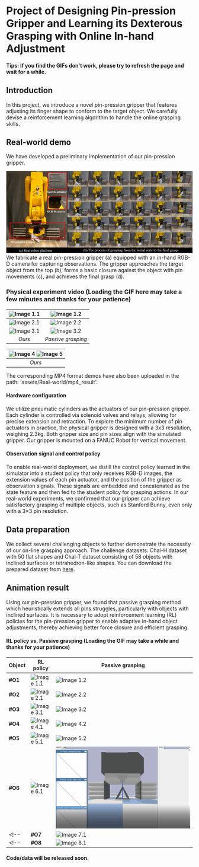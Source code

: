 # Project of Designing Pin-pression Gripper and Learning its Dexterous Grasping with Online In-hand Adjustment

#### Tips: If you find the GIFs don't work, please try to refresh the page and wait for a while.

## Introduction
In this project, we introduce a novel pin-pression gripper that features adjusting its finger shape to conform to the target object.
We carefully devise a reinforcement learning algorithm to handle the online grasping skills.


## Real-world demo
We have developed a preliminary implementation of our pin-pression gripper.

![](assets/Real-world/sim2real.png)
We fabricate a real pin-pression gripper (a) equipped with an in-hand RGB-D camera for capturing observations. The gripper approaches the target object from the top (b), forms a basic closure against the object with pin movements (c), and achieves the final grasp (d).

### Physical experiment video (Loading the GIF here may take a few minutes and thanks for your patience)
| <img src="assets/Real-world/gif_result/object1/01-ours.gif" alt="Image 1.1">| <img src="assets/Real-world/gif_result/object1/01-passive.gif" alt="Image 1.2">|
|:--:|:--:| 
| <img src="assets/Real-world/gif_result/object2/02-ours.gif" alt="Image 2.1">| <img src="assets/Real-world/gif_result/object2/02-passive.gif" alt="Image 2.2">|
| <img src="assets/Real-world/gif_result/object3/03-ours.gif" alt="Image 3.1">| <img src="assets/Real-world/gif_result/object3/03-passive.gif" alt="Image 3.2">|
| *Ours* |*Passive grasping* |

| <img src="assets/Real-world/gif_result/object4/04-ours.gif" alt="Image 4" width="49.5%"> <img src="assets/Real-world/gif_result/object5/05-ours.gif" alt="Image 5" width="49.5%">|
|:--:|
|*Ours*|
 <div style="display: flex; justify-content: space-between;">
</div>
The corresponding MP4 format demos have also been uploaded in the path: 'assets/Real-world/mp4_result'.

#### Hardware configuration
We utilize pneumatic cylinders as the actuators of our pin-pression gripper. Each cylinder is controlled via solenoid valves and relays, allowing for precise extension and retraction. To explore the minimum number of pin actuators in practice, the physical gripper is designed with a 3x3 resolution, weighing 2.3kg. Both gripper size and pin sizes align with the simulated gripper. Our gripper is mounted on a FANUC Robot for vertical movement.  

#### Observation signal and control policy
To enable real-world deployment, we distill the control policy learned in the simulator into a student policy that only receives RGB-D images, the extension values of each pin actuator, and the position of the gripper as observation signals. These signals are embedded and concatenated as the state feature and then fed to the student policy for grasping actions. In our real-world experiments, we confirmed that our gripper can achieve satisfactory grasping of multiple objects, such as Stanford Bunny, even only with a 3×3 pin resolution.

## Data preparation
We collect several challenging objects to further demonstrate the necessity of our on-line grasping approach. 
The challenge datasets: Chal-H dataset with 50 flat shapes and Chal-T dataset consisting of 58 objects with inclined surfaces or tetrahedron-like shapes. You can download the prepared dataset from [here](https://drive.google.com/drive/folders/1nx7LngqmtAvSGkX44yYfAoMbGQITP_i1?usp=drive_link).

## Animation result 
Using our pin-pression gripper, we found that passive grasping method which heuristically extends all pins struggles, particularly with objects with inclined surfaces. It is necessary to adopt reinforcement learning (RL) policies for the pin-pression gripper to enable adaptive in-hand object adjustments, thereby achieving better force closure and efficient grasping. 
#### RL policy vs. Passive grasping (Loading the GIF may take a while and thanks for your patience)
|**Object**  | **RL policy** | **Passive grasping** |
|-----------|--------------|--------------|
| **#O1** | ![Image 1.1](assets/compare_with_all-extended/group-1/rl-1.gif) | ![Image 1.2](assets/compare_with_all-extended/group-1/all-1.gif) |
| **#O2** | ![Image 2.1](assets/compare_with_all-extended/group-2/rl-2.gif) | ![Image 2.2](assets/compare_with_all-extended/group-2/all-2.gif) |
| **#O3** | ![Image 3.1](assets/compare_with_all-extended/group-3/rl-3.gif) | ![Image 3.2](assets/compare_with_all-extended/group-3/all-3.gif) |
| **#O4** | ![Image 4.1](assets/compare_with_all-extended/group-4/rl-4.gif) | ![Image 4.2](assets/compare_with_all-extended/group-4/all-4.gif) |
| **#O5** | ![Image 5.1](assets/compare_with_all-extended/group-5/rl-5.gif) | ![Image 5.2](assets/compare_with_all-extended/group-5/all-5.gif) |
| **#O6** | ![Image 6.1](assets/compare_with_all-extended/group-6/rl-6.gif) | ![Image 6.2](assets/compare_with_all-extended/group-6/all-6.gif) |
<!-- | **#O7** | ![Image 7.1](assets/compare_with_all-extended/group-7/rl-7.gif) | ![Image 7.2](assets/compare_with_all-extended/group-7/all-7.gif) | -->
<!-- | **#O8** | ![Image 8.1](assets/compare_with_all-extended/group-8/rl-policy-8.gif) | ![Image 8.2](assets/compare_with_all-extended/group-8/all-8.gif) | -->
<!-- Table -->

<!-- ## Demonstration of Grasp-then-Lift (GtL) motion
<div style="display: flex; justify-content: space-between;">
  <img src="GtL-mode-1.gif" alt="Image 1" width="48%">
  <img src="GtL-mode-2.gif" alt="Image 2" width="48%">
</div>

## Demonstration of Grasp-while-Lift (GwL) motion
<div style="display: flex; justify-content: space-between;">
  <img src="GwL-mode-1.gif" alt="Image 1" width="48%">
  <img src="GwL-mode-3.gif" alt="Image 2" width="48%">
</div> -->

#### Code/data will be released soon.
